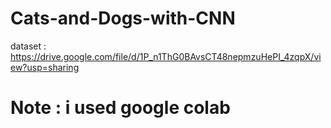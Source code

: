 # Cats-and-Dogs-with-CNN

dataset : https://drive.google.com/file/d/1P_n1ThG0BAvsCT48nepmzuHePI_4zqpX/view?usp=sharing
# Note : i used google colab
